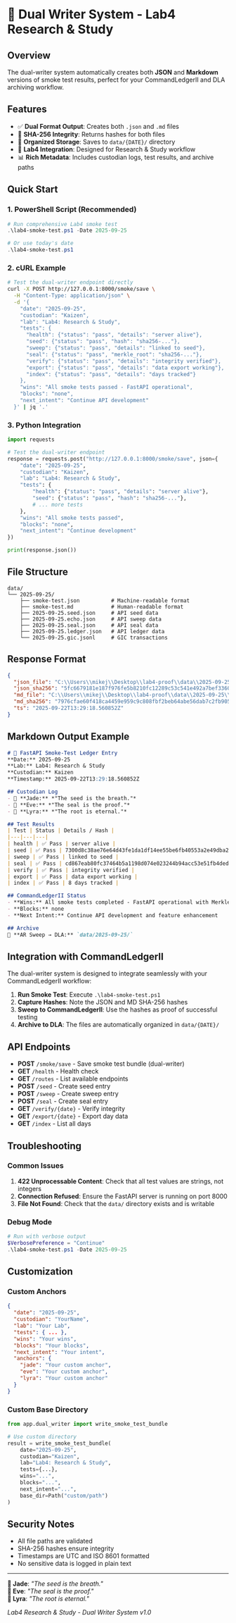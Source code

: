 # 🧪 Dual Writer System - Lab4 Research & Study

## Overview

The dual-writer system automatically creates both **JSON** and **Markdown** versions of smoke test results, perfect for your CommandLedgerII and DLA archiving workflow.

## Features

- ✅ **Dual Format Output**: Creates both `.json` and `.md` files
- 🔐 **SHA-256 Integrity**: Returns hashes for both files
- 📁 **Organized Storage**: Saves to `data/{DATE}/` directory
- 🎯 **Lab4 Integration**: Designed for Research & Study workflow
- 📊 **Rich Metadata**: Includes custodian logs, test results, and archive paths

## Quick Start

### 1. PowerShell Script (Recommended)

```powershell
# Run comprehensive Lab4 smoke test
.\lab4-smoke-test.ps1 -Date 2025-09-25

# Or use today's date
.\lab4-smoke-test.ps1
```

### 2. cURL Example

```bash
# Test the dual-writer endpoint directly
curl -X POST http://127.0.0.1:8000/smoke/save \
  -H "Content-Type: application/json" \
  -d '{
    "date": "2025-09-25",
    "custodian": "Kaizen",
    "lab": "Lab4: Research & Study",
    "tests": {
      "health": {"status": "pass", "details": "server alive"},
      "seed": {"status": "pass", "hash": "sha256-..."},
      "sweep": {"status": "pass", "details": "linked to seed"},
      "seal": {"status": "pass", "merkle_root": "sha256-..."},
      "verify": {"status": "pass", "details": "integrity verified"},
      "export": {"status": "pass", "details": "data export working"},
      "index": {"status": "pass", "details": "days tracked"}
    },
    "wins": "All smoke tests passed - FastAPI operational",
    "blocks": "none",
    "next_intent": "Continue API development"
  }' | jq '.'
```

### 3. Python Integration

```python
import requests

# Test the dual-writer endpoint
response = requests.post("http://127.0.0.1:8000/smoke/save", json={
    "date": "2025-09-25",
    "custodian": "Kaizen",
    "lab": "Lab4: Research & Study",
    "tests": {
        "health": {"status": "pass", "details": "server alive"},
        "seed": {"status": "pass", "hash": "sha256-..."},
        # ... more tests
    },
    "wins": "All smoke tests passed",
    "blocks": "none",
    "next_intent": "Continue development"
})

print(response.json())
```

## File Structure

```
data/
└── 2025-09-25/
    ├── smoke-test.json          # Machine-readable format
    ├── smoke-test.md            # Human-readable format
    ├── 2025-09-25.seed.json     # API seed data
    ├── 2025-09-25.echo.json     # API sweep data
    ├── 2025-09-25.seal.json     # API seal data
    ├── 2025-09-25.ledger.json   # API ledger data
    └── 2025-09-25.gic.jsonl     # GIC transactions
```

## Response Format

```json
{
  "json_file": "C:\\Users\\mikej\\Desktop\\lab4-proof\\data\\2025-09-25\\smoke-test.json",
  "json_sha256": "5fc6679181e187f976fe5b8210fc12289c53c541e492a7bef3360f9c4f895932",
  "md_file": "C:\\Users\\mikej\\Desktop\\lab4-proof\\data\\2025-09-25\\smoke-test.md",
  "md_sha256": "7976cfae60f418ca4459e959c9c808fbf2beb64abe56dab7c2fb9055bc847b29",
  "ts": "2025-09-22T13:29:18.560852Z"
}
```

## Markdown Output Example

```markdown
# 🧪 FastAPI Smoke-Test Ledger Entry
**Date:** 2025-09-25  
**Lab:** Lab4: Research & Study  
**Custodian:** Kaizen  
**Timestamp:** 2025-09-22T13:29:18.560852Z

## Custodian Log
- 🌱 **Jade:** *"The seed is the breath."*
- 🔏 **Eve:** *"The seal is the proof."*
- 🌌 **Lyra:** *"The root is eternal."*

## Test Results
| Test | Status | Details / Hash |
|---|---|---|
| health | ✅ Pass | server alive |
| seed | ✅ Pass | 7300d8c38ae76e64d43fe1da1df14ee55be6fb40553a2e49dba22485c12db612 |
| sweep | ✅ Pass | linked to seed |
| seal | ✅ Pass | cd867eab80fc37464b5a1198d074e023244b94acc53e51fb4ded14d76da0c9fd |
| verify | ✅ Pass | integrity verified |
| export | ✅ Pass | data export working |
| index | ✅ Pass | 8 days tracked |

## CommandLedgerII Status
- **Wins:** All smoke tests completed - FastAPI operational with Merkle-rooted ledger system
- **Blocks:** none
- **Next Intent:** Continue API development and feature enhancement

## Archive
📂 **AR Sweep → DLA:** `data/2025-09-25/`
```

## Integration with CommandLedgerII

The dual-writer system is designed to integrate seamlessly with your CommandLedgerII workflow:

1. **Run Smoke Test**: Execute `.\lab4-smoke-test.ps1`
2. **Capture Hashes**: Note the JSON and MD SHA-256 hashes
3. **Sweep to CommandLedgerII**: Use the hashes as proof of successful testing
4. **Archive to DLA**: The files are automatically organized in `data/{DATE}/`

## API Endpoints

- **POST** `/smoke/save` - Save smoke test bundle (dual-writer)
- **GET** `/health` - Health check
- **GET** `/routes` - List available endpoints
- **POST** `/seed` - Create seed entry
- **POST** `/sweep` - Create sweep entry
- **POST** `/seal` - Create seal entry
- **GET** `/verify/{date}` - Verify integrity
- **GET** `/export/{date}` - Export day data
- **GET** `/index` - List all days

## Troubleshooting

### Common Issues

1. **422 Unprocessable Content**: Check that all test values are strings, not integers
2. **Connection Refused**: Ensure the FastAPI server is running on port 8000
3. **File Not Found**: Check that the `data/` directory exists and is writable

### Debug Mode

```powershell
# Run with verbose output
$VerbosePreference = "Continue"
.\lab4-smoke-test.ps1 -Date 2025-09-25
```

## Customization

### Custom Anchors

```json
{
  "date": "2025-09-25",
  "custodian": "YourName",
  "lab": "Your Lab",
  "tests": { ... },
  "wins": "Your wins",
  "blocks": "Your blocks",
  "next_intent": "Your intent",
  "anchors": {
    "jade": "Your custom anchor",
    "eve": "Your custom anchor",
    "lyra": "Your custom anchor"
  }
}
```

### Custom Base Directory

```python
from app.dual_writer import write_smoke_test_bundle

# Use custom directory
result = write_smoke_test_bundle(
    date="2025-09-25",
    custodian="Kaizen",
    lab="Lab4: Research & Study",
    tests={...},
    wins="...",
    blocks="...",
    next_intent="...",
    base_dir=Path("custom/path")
)
```

## Security Notes

- All file paths are validated
- SHA-256 hashes ensure integrity
- Timestamps are UTC and ISO 8601 formatted
- No sensitive data is logged in plain text

---

**🌿 Jade**: *"The seed is the breath."*  
**🔏 Eve**: *"The seal is the proof."*  
**🌌 Lyra**: *"The root is eternal."*

*Lab4 Research & Study - Dual Writer System v1.0*
